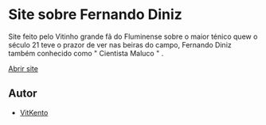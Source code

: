 # Site sobre Fernando Diniz

Site feito pelo Vitinho grande fã do Fluminense sobre o maior ténico quew o século 21 teve o prazor de ver nas beiras do campo, Fernando Diniz também conhecido como " Cientista Maluco " .

[Abrir site](https://seunomeusuario.github.io/nomedorepositorio/)



## Autor

- [VitKento](https://github.com/VitKento)
